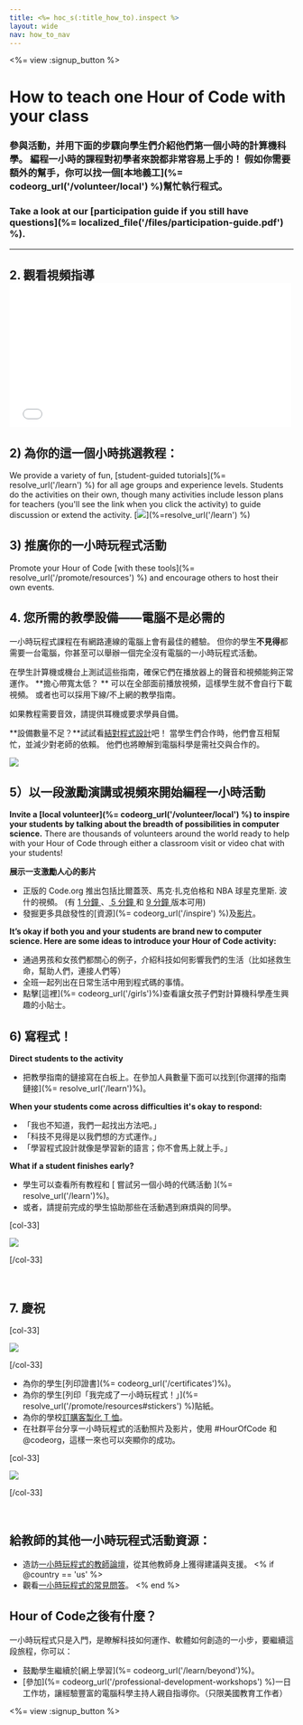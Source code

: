 ```yaml
---
title: <%= hoc_s(:title_how_to).inspect %>
layout: wide
nav: how_to_nav
---
```

<%= view :signup_button %>

# How to teach one Hour of Code with your class

### 參與活動，并用下面的步驟向學生們介紹他們第一個小時的計算機科學。 編程一小時的課程對初學者來說都非常容易上手的！ 假如你需要額外的幫手，你可以找一個[本地義工](%= codeorg_url('/volunteer/local') %)幫忙執行程式。

### Take a look at our [participation guide if you still have questions](%= localized_file('/files/participation-guide.pdf') %).

* * *

## 2. 觀看視頻指導 <iframe width="500" height="255" src="//www.youtube.com/embed/SrnvvWDm73k" frameborder="0" allowfullscreen mark="crwd-mark"></iframe> 

## 2) 為你的這一個小時挑選教程：

We provide a variety of fun, [student-guided tutorials](%= resolve_url('/learn') %) for all age groups and experience levels. Students do the activities on their own, though many activities include lesson plans for teachers (you'll see the link when you click the activity) to guide discussion or extend the activity. [![](/images/fit-700/tutorials.png)](%=resolve_url('/learn') %)

## 3) 推廣你的一小時玩程式活動

Promote your Hour of Code [with these tools](%= resolve_url('/promote/resources') %) and encourage others to host their own events.

## 4. 您所需的教學設備——電腦不是必需的

一小時玩程式課程在有網路連線的電腦上會有最佳的體驗。 但你的學生**不見得**都需要一台電腦，你甚至可以舉辦一個完全沒有電腦的一小時玩程式活動。

在學生計算機或機台上測試這些指南，確保它們在播放器上的聲音和視頻能夠正常運作。 **擔心帶寬太低？ ** 可以在全部面前播放視頻，這樣學生就不會自行下載視頻。 或者也可以採用下線/不上網的教學指南。

如果教程需要音效，請提供耳機或要求學員自備。

**設備數量不足？**試試看[結對程式設計](https://www.youtube.com/watch?v=vgkahOzFH2Q)吧！ 當學生們合作時，他們會互相幫忙，並減少對老師的依賴。 他們也將瞭解到電腦科學是需社交與合作的。

<img src="/images/fit-350/group_ipad.jpg" />

## 5）以一段激勵演講或視頻來開始編程一小時活動

**Invite a [local volunteer](%= codeorg_url('/volunteer/local') %) to inspire your students by talking about the breadth of possibilities in computer science.** There are thousands of volunteers around the world ready to help with your Hour of Code through either a classroom visit or video chat with your students!

**展示一支激勵人心的影片**

- 正版的 Code.org 推出包括比爾蓋茨、馬克·扎克伯格和 NBA 球星克里斯. 波什的視頻。 (有 [ 1 分鐘 ](HTTPs://www.youtube.com/watch？v=qYZF6oIZtfc)、[ 5 分鐘 ](HTTPs://www.youtube.com/watch？v=nKIu9yen5nc) 和 [ 9 分鐘 ](HTTPs://www.youtube.com/watch？v=dU1xS07N-FA) 版本可用)
- 發掘更多具啟發性的[資源](%= codeorg_url('/inspire') %)及[影片](https://www.youtube.com/playlist?list=PLzdnOPI1iJNfpD8i4Sx7U0y2MccnrNZuP)。

**It’s okay if both you and your students are brand new to computer science. Here are some ideas to introduce your Hour of Code activity:**

- 通過男孩和女孩們都關心的例子，介紹科技如何影響我們的生活（比如拯救生命，幫助人們，連接人們等）
- 全班一起列出在日常生活中用到程式碼的事情。
- 點擊[這裡](%= codeorg_url('/girls')%)查看讓女孩子們對計算機科學產生興趣的小貼士。

## 6) 寫程式！

**Direct students to the activity**

- 把教學指南的鏈接寫在白板上。在參加人員數量下面可以找到[你選擇的指南鏈接](%= resolve_url('/learn')%)。

**When your students come across difficulties it's okay to respond:**

- 「我也不知道，我們一起找出方法吧。」
- 「科技不見得是以我們想的方式運作。」
- 「學習程式設計就像是學習新的語言；你不會馬上就上手。」

**What if a student finishes early?**

- 學生可以查看所有教程和 [ 嘗試另一個小時的代碼活動 ](%= resolve_url('/learn')%)。
- 或者，請提前完成的學生協助那些在活動遇到麻煩與的同學。

[col-33]

![](/images/fit-250/highschoolgirls.jpeg)

[/col-33]

<p style="clear:both">&nbsp;</p>

## 7. 慶祝

[col-33]

![](/images/fit-300/boy-certificate.jpg)

[/col-33]

- 為你的學生[列印證書](%= codeorg_url('/certificates')%)。
- 為你的學生[列印「我完成了一小時玩程式！」](%= resolve_url('/promote/resources#stickers') %)貼紙。
- 為你的學校[訂購客製化 T 恤](http://blog.code.org/post/132608499493/hour-of-code-shirts-and-more)。
- 在社群平台分享一小時玩程式的活動照片及影片，使用 #HourOfCode 和 @codeorg，這樣一來也可以突顯你的成功。

[col-33]

![](/images/fit-260/highlight-certificates.jpg)

[/col-33]

<p style="clear:both">&nbsp;</p>

## 給教師的其他一小時玩程式活動資源：

- 造訪[一小時玩程式的教師論壇](http://forum.code.org/c/plc/hour-of-code)，從其他教師身上獲得建議與支援。 <% if @country == 'us' %>
- 觀看[一小時玩程式的常見問答](https://support.code.org/hc/en-us/categories/200147083-Hour-of-Code)。 <% end %>

## Hour of Code之後有什麼？

一小時玩程式只是入門，是瞭解科技如何運作、軟體如何創造的一小步，要繼續這段旅程，你可以：

- 鼓勵學生繼續於[網上學習](%= codeorg_url('/learn/beyond')%)。
- [參加](%= codeorg_url('/professional-development-workshops') %)一日工作坊，讓經驗豐富的電腦科學主持人親自指導你。（只限美國教育工作者）

<%= view :signup_button %>